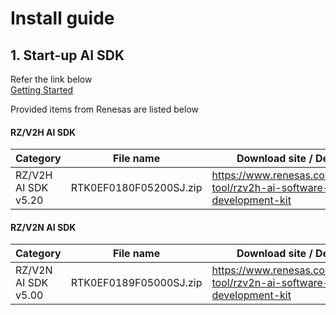 # Install guide


## 1. Start-up AI SDK

Refer the link below<br>
[Getting Started](https://renesas-rz.github.io/rzv_ai_sdk/5.20/getting_started.html)

Provided items from Renesas are listed below

#### RZ/V2H AI SDK
| Category | File name | Download site / Description |
| ---- | ---- | ---- |
| RZ/V2H AI SDK v5.20 | RTK0EF0180F05200SJ.zip | https://www.renesas.com/ja/software-tool/rzv2h-ai-software-development-kit |

#### RZ/V2N AI SDK
| Category | File name | Download site / Description |
| ---- | ---- | ---- |
| RZ/V2N AI SDK v5.00 | RTK0EF0189F05000SJ.zip | https://www.renesas.com/ja/software-tool/rzv2n-ai-software-development-kit |
